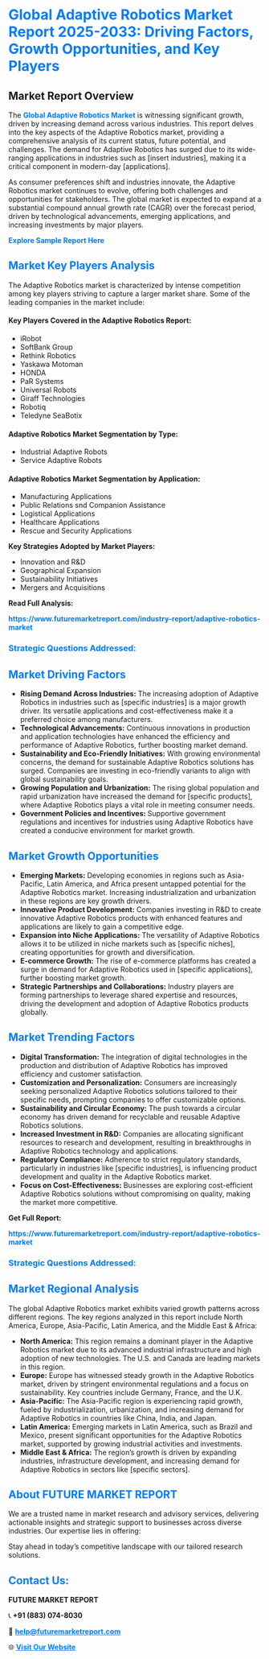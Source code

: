 <h1 style="color: #007BFF;">Global Adaptive Robotics Market Report 2025-2033: Driving Factors, Growth Opportunities, and Key Players</h1>

<section id="overview">
<h2>Market Report Overview</h2>
<p>The <a href="https://www.futuremarketreport.com/industry-report/adaptive-robotics-market" style="color: #007BFF; text-decoration: none;"><strong>Global Adaptive Robotics Market</strong></a> is witnessing significant growth, driven by increasing demand across various industries. This report delves into the key aspects of the Adaptive Robotics market, providing a comprehensive analysis of its current status, future potential, and challenges. The demand for Adaptive Robotics has surged due to its wide-ranging applications in industries such as [insert industries], making it a critical component in modern-day [applications].</p>
<p>As consumer preferences shift and industries innovate, the Adaptive Robotics market continues to evolve, offering both challenges and opportunities for stakeholders. The global market is expected to expand at a substantial compound annual growth rate (CAGR) over the forecast period, driven by technological advancements, emerging applications, and increasing investments by major players.</p>
</section>

<section id="overview">
<p><a href="https://www.futuremarketreport.com/request-sample/reportId=93067" style="color: #007BFF; text-decoration: none;"><strong>Explore Sample Report Here</strong></a></p>
</section>

<section id="key-players">
<h2 style="color: #007BFF;">Market Key Players Analysis</h2>
<p>The Adaptive Robotics market is characterized by intense competition among key players striving to capture a larger market share. Some of the leading companies in the market include:</p>
<h4>Key Players Covered in the Adaptive Robotics Report:</h4>
<ul><li>iRobot</li><li>SoftBank Group</li><li>Rethink Robotics</li><li>Yaskawa Motoman</li><li>HONDA</li><li>PaR Systems</li><li>Universal Robots</li><li>Giraff Technologies</li><li>Robotiq</li><li>Teledyne SeaBotix</li></ul>
<h4>Adaptive Robotics Market Segmentation by Type:</h4>
<ul><li>Industrial Adaptive Robots</li><li>Service Adaptive Robots</li></ul>

<h4>Adaptive Robotics Market Segmentation by Application:</h4>
<ul><li>Manufacturing Applications</li><li>Public Relations snd Companion Assistance</li><li>Logistical Applications</li><li>Healthcare Applications</li><li>Rescue and Security Applications</li></ul>
<p><strong>Key Strategies Adopted by Market Players:</strong></p>
<ul>
<li>Innovation and R&D</li>
<li>Geographical Expansion</li>
<li>Sustainability Initiatives</li>
<li>Mergers and Acquisitions</li>
</ul>
</section>

<section>
<p><strong>Read Full Analysis: </strong></p><a href="https://www.futuremarketreport.com/industry-report/adaptive-robotics-market" style="color: #007BFF; text-decoration: none;"><strong>https://www.futuremarketreport.com/industry-report/adaptive-robotics-market</strong></a>
<h3 style="color: #007BFF;">Strategic Questions Addressed:</h3>
</section>

<section id="driving-factors">
<h2 style="color: #007BFF;">Market Driving Factors</h2>
<ul>
<li><strong>Rising Demand Across Industries:</strong> The increasing adoption of Adaptive Robotics in industries such as [specific industries] is a major growth driver. Its versatile applications and cost-effectiveness make it a preferred choice among manufacturers.</li>
<li><strong>Technological Advancements:</strong> Continuous innovations in production and application technologies have enhanced the efficiency and performance of Adaptive Robotics, further boosting market demand.</li>
<li><strong>Sustainability and Eco-Friendly Initiatives:</strong> With growing environmental concerns, the demand for sustainable Adaptive Robotics solutions has surged. Companies are investing in eco-friendly variants to align with global sustainability goals.</li>
<li><strong>Growing Population and Urbanization:</strong> The rising global population and rapid urbanization have increased the demand for [specific products], where Adaptive Robotics plays a vital role in meeting consumer needs.</li>
<li><strong>Government Policies and Incentives:</strong> Supportive government regulations and incentives for industries using Adaptive Robotics have created a conducive environment for market growth.</li>
</ul>
</section>

<section id="growth-opportunities">
<h2 style="color: #007BFF;">Market Growth Opportunities</h2>
<ul>
<li><strong>Emerging Markets:</strong> Developing economies in regions such as Asia-Pacific, Latin America, and Africa present untapped potential for the Adaptive Robotics market. Increasing industrialization and urbanization in these regions are key growth drivers.</li>
<li><strong>Innovative Product Development:</strong> Companies investing in R&D to create innovative Adaptive Robotics products with enhanced features and applications are likely to gain a competitive edge.</li>
<li><strong>Expansion into Niche Applications:</strong> The versatility of Adaptive Robotics allows it to be utilized in niche markets such as [specific niches], creating opportunities for growth and diversification.</li>
<li><strong>E-commerce Growth:</strong> The rise of e-commerce platforms has created a surge in demand for Adaptive Robotics used in [specific applications], further boosting market growth.</li>
<li><strong>Strategic Partnerships and Collaborations:</strong> Industry players are forming partnerships to leverage shared expertise and resources, driving the development and adoption of Adaptive Robotics products globally.</li>
</ul>
</section>

<section id="trending-factors">
<h2 style="color: #007BFF;">Market Trending Factors</h2>
<ul>
<li><strong>Digital Transformation:</strong> The integration of digital technologies in the production and distribution of Adaptive Robotics has improved efficiency and customer satisfaction.</li>
<li><strong>Customization and Personalization:</strong> Consumers are increasingly seeking personalized Adaptive Robotics solutions tailored to their specific needs, prompting companies to offer customizable options.</li>
<li><strong>Sustainability and Circular Economy:</strong> The push towards a circular economy has driven demand for recyclable and reusable Adaptive Robotics solutions.</li>
<li><strong>Increased Investment in R&D:</strong> Companies are allocating significant resources to research and development, resulting in breakthroughs in Adaptive Robotics technology and applications.</li>
<li><strong>Regulatory Compliance:</strong> Adherence to strict regulatory standards, particularly in industries like [specific industries], is influencing product development and quality in the Adaptive Robotics market.</li>
<li><strong>Focus on Cost-Effectiveness:</strong> Businesses are exploring cost-efficient Adaptive Robotics solutions without compromising on quality, making the market more competitive.</li>
</ul>
</section>

<section>
<p><strong>Get Full Report: </strong></p><a href="https://www.futuremarketreport.com/industry-report/adaptive-robotics-market" style="color: #007BFF; text-decoration: none;"><strong>https://www.futuremarketreport.com/industry-report/adaptive-robotics-market</strong></a>
<h3 style="color: #007BFF;">Strategic Questions Addressed:</h3>
</section>


<section id="regional-analysis">
<h2 style="color: #007BFF;">Market Regional Analysis</h2>
<p>The global Adaptive Robotics market exhibits varied growth patterns across different regions. The key regions analyzed in this report include North America, Europe, Asia-Pacific, Latin America, and the Middle East & Africa:</p>
<ul>
<li><strong>North America:</strong> This region remains a dominant player in the Adaptive Robotics market due to its advanced industrial infrastructure and high adoption of new technologies. The U.S. and Canada are leading markets in this region.</li>
<li><strong>Europe:</strong> Europe has witnessed steady growth in the Adaptive Robotics market, driven by stringent environmental regulations and a focus on sustainability. Key countries include Germany, France, and the U.K.</li>
<li><strong>Asia-Pacific:</strong> The Asia-Pacific region is experiencing rapid growth, fueled by industrialization, urbanization, and increasing demand for Adaptive Robotics in countries like China, India, and Japan.</li>
<li><strong>Latin America:</strong> Emerging markets in Latin America, such as Brazil and Mexico, present significant opportunities for the Adaptive Robotics market, supported by growing industrial activities and investments.</li>
<li><strong>Middle East & Africa:</strong> The region’s growth is driven by expanding industries, infrastructure development, and increasing demand for Adaptive Robotics in sectors like [specific sectors].</li>
</ul>
</section>

<footer>
<h2 style="color: #007BFF;">About FUTURE MARKET REPORT</h2>
<p>We are a trusted name in market research and advisory services, delivering actionable insights and strategic support to businesses across diverse industries. Our expertise lies in offering:</p>

<p>Stay ahead in today’s competitive landscape with our tailored research solutions.</p>

<h2 style="color: #007BFF;">Contact Us:</h2>
<p><strong>FUTURE MARKET REPORT</strong></p>
<p>📞 <strong>+91 (883) 074-8030</strong></p>
<p>📧 <strong><a href="mailto:help@futuremarketreport.com" style="color: #007BFF;">help@futuremarketreport.com</a></strong></p>
<p>🌐 <strong><a href="https://www.futuremarketreport.com/" style="color: #007BFF;">Visit Our Website</a></strong></p>
</footer>